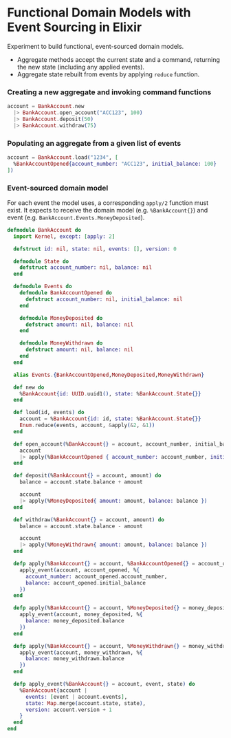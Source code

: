 # Functional Domain Models with Event Sourcing in Elixir

Experiment to build functional, event-sourced domain models.

- Aggregate methods accept the current state and a command, returning the new state (including any applied events).
- Aggregate state rebuilt from events by applying `reduce` function.

### Creating a new aggregate and invoking command functions

```elixir
account = BankAccount.new
  |> BankAccount.open_account("ACC123", 100)
  |> BankAccount.deposit(50)
  |> BankAccount.withdraw(75)
```

### Populating an aggregate from a given list of events

```elixir
account = BankAccount.load("1234", [
  %BankAccountOpened{account_number: "ACC123", initial_balance: 100}
])
```

### Event-sourced domain model

For each event the model uses, a corresponding `apply/2` function must exist. It expects to receive the domain model (e.g. `%BankAccount{}`) and event (e.g. `BankAccount.Events.MoneyDeposited`).

```elixir
defmodule BankAccount do
  import Kernel, except: [apply: 2]

  defstruct id: nil, state: nil, events: [], version: 0

  defmodule State do
    defstruct account_number: nil, balance: nil
  end

  defmodule Events do
    defmodule BankAccountOpened do
      defstruct account_number: nil, initial_balance: nil
    end

    defmodule MoneyDeposited do
      defstruct amount: nil, balance: nil
    end

    defmodule MoneyWithdrawn do
      defstruct amount: nil, balance: nil
    end
  end

  alias Events.{BankAccountOpened,MoneyDeposited,MoneyWithdrawn}

  def new do
    %BankAccount{id: UUID.uuid1(), state: %BankAccount.State{}}
  end

  def load(id, events) do
    account = %BankAccount{id: id, state: %BankAccount.State{}}    
    Enum.reduce(events, account, &apply(&2, &1))
  end

  def open_account(%BankAccount{} = account, account_number, initial_balance) when initial_balance > 0 do
    account 
    |> apply(%BankAccountOpened { account_number: account_number, initial_balance: initial_balance })
  end

  def deposit(%BankAccount{} = account, amount) do
    balance = account.state.balance + amount

    account 
    |> apply(%MoneyDeposited{ amount: amount, balance: balance })
  end

  def withdraw(%BankAccount{} = account, amount) do
    balance = account.state.balance - amount

    account 
    |> apply(%MoneyWithdrawn{ amount: amount, balance: balance })
  end

  defp apply(%BankAccount{} = account, %BankAccountOpened{} = account_opened) do
    apply_event(account, account_opened, %{
      account_number: account_opened.account_number,
      balance: account_opened.initial_balance
    })
  end

  defp apply(%BankAccount{} = account, %MoneyDeposited{} = money_deposited) do
    apply_event(account, money_deposited, %{
      balance: money_deposited.balance
    })
  end

  defp apply(%BankAccount{} = account, %MoneyWithdrawn{} = money_withdrawn) do
    apply_event(account, money_withdrawn, %{
      balance: money_withdrawn.balance
    })
  end

  defp apply_event(%BankAccount{} = account, event, state) do
    %BankAccount{account | 
      events: [event | account.events],
      state: Map.merge(account.state, state),
      version: account.version + 1
    }
  end
end
```